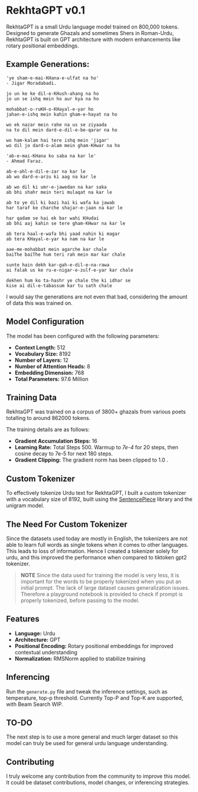 # RekhtaGPT v0.1

RekhtaGPT is a small Urdu language model trained on 800,000 tokens. Designed to generate Ghazals and sometimes Shers in Roman-Urdu, RekhtaGPT is built on GPT architecture with modern enhancements like rotary positional embeddings.

## Example Generations:
```
'ye sham-e-mai-KHana-e-ulfat na ho'
- Jigar Moradabadi.

jo un ke ke dil-e-KHush-ahang na ho
jo un se ishq mein ho aur kya na ho

mohabbat-o-ruKH-o-KHayal-e-yar ho
jahan-e-ishq mein kahin gham-e-hayat na ho

wo ek nazar mein rahe na us se ziyaada
na to dil mein dard-e-dil-e-be-qarar na ho

wo ham-kalam hai tere ishq mein 'jigar'
wo dil jo dard-o-alam mein gham-KHwar na ho
```
```
'ab-e-mai-KHana ko saba na kar le'
- Ahmad Faraz.

ab-e-ahl-e-dil-e-zar na kar le
ab wo dard-e-arzu ki aag na kar le

ab wo dil ki umr-e-jawedan na kar saka
ab bhi shahr mein teri mulaqat na kar le

ab to ye dil ki bazi hai ki wafa ka jawab
har taraf ke charche shajar-e-jaan na kar le

har qadam se hai ek bar wahi KHudai
ab bhi aaj kahin se tere gham-KHwar na kar le

ab tera haal-e-wafa bhi yaad nahin ki magar
ab tera KHayal-e-yar ka nam na kar le
```
```
aae-me-mohabbat mein agarche kar chale
baiThe baiThe hum teri rah mein mar kar chale

sunte hain dekh kar-gah-e-dil-e-na-rawa
ai falak us ke ru-e-nigar-e-zulf-e-yar kar chale

dekhen hum ko ta-hashr ye chale the ki idhar se
kise ai dil-e-tabassum kar tu sath chale
```
I would say the generations are not even that bad, considering the amount of data this was trained on.

## Model Configuration

The model has been configured with the following parameters:

- **Context Length:** 512
- **Vocabulary Size:** 8192
- **Number of Layers:** 12
- **Number of Attention Heads:** 8
- **Embedding Dimension:** 768
- **Total Parameters:** 97.6 Million

## Training Data

RekhtaGPT was trained on a corpus of 3800+ ghazals from various poets totalling to around 862000 tokens.

The training details are as follows:
- **Gradient Accumulation Steps:** 16
- **Learning Rate:** Total Steps 500. Warmup to *7e-4* for 20 steps, then cosine decay to 7e-5 for next 180 steps.
- **Gradient Clipping:** The gradient norm has been clipped to 1.0 . 

## Custom Tokenizer

To effectively tokenize Urdu text for RekhtaGPT, I built a custom tokenizer with a vocabulary size of 8192, built using the [SentencePiece](https://github.com/google/sentencepiece) library and the unigram model. 

## The Need For Custom Tokenizer

Since the datasets used today are mostly in English, the tokenizers are not able to learn full words as single tokens when it comes to other languages. This leads to loss of information. Hence I created a tokenizer solely for urdu, and this improved the performance when compared to tiktoken gpt2 tokenizer. 
>**NOTE** Since the data used for training the model is very less, it is important for the words to be properly tokenized when you put an initial prompt. The lack of large dataset causes generalization issues. Therefore a playground notebook is provided to check if prompt is properly tokenized, before passing to the model.

## Features

- **Language:** Urdu
- **Architecture:** GPT
- **Positional Encoding:** Rotary positional embeddings for improved contextual understanding
- **Normalization:** RMSNorm applied to stabilize training

## Inferencing

Run the ```generate.py``` file and tweak the inference settings, such as temperature, top-p threshold.
Currently Top-P and Top-K are supported, with Beam Search WIP.


## TO-DO
The next step is to use a more general and much larger dataset so this model can truly be used for general urdu language understanding.

## Contributing
I truly welcome any contribution from the community to improve this model. It could be dataset contributions, model changes, or inferencing strategies.  
